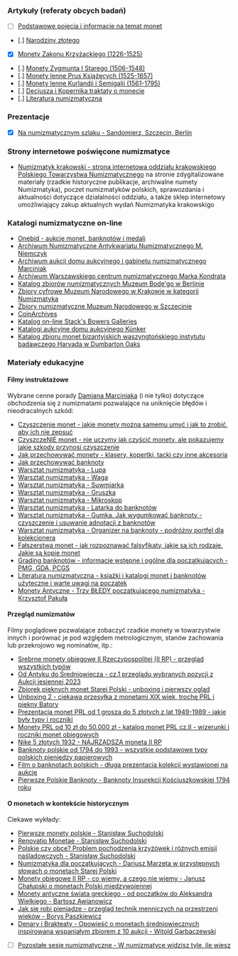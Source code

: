 ### Artykuły (referaty obcych badań)
- [ ] [Podstawowe pojęcia i informacje na temat monet]()
- [.] [Narodziny złotego](./pages/Narodziny_zlotego.md)
- [x] [Monety Zakonu Krzyżackiego (1226-1525)](./pages/Monety_Zakonu_Krzyzackiego.md)
- [.] [Monety Zygmunta I Starego (1506-1548)](./pages/Monety_Zygmunta_Starego.md)
- [.] [Monety lenne Prus Książęcych (1525-1657)](./pages/Monety_Lenne_Prus_Ksiazecych.md)
- [.] [Monety lenne Kurlandii i Semigalii (1561-1795)](./pages/Monety_Lenne_Kurlandii.md)
- [.] [Decjusza i Kopernika traktaty o monecie](./pages/Decjusz_i_Kopernik.md)
- [.] [Literatura numizmatyczna](./pages/Literatura.md)

### Prezentacje
- [x] [Na numizmatycznym szlaku - Sandomierz, Szczecin, Berlin](./download/2023m09d14_Na_numizmatycznym_szlaku_Sandomierz_Szczecin_Berlin.pdf)

### Strony internetowe poświęcone numizmatyce
- [Numizmatyk krakowski - strona internetowa oddziału krakowskiego Polskiego Towarzystwa Numizmatycznego](https://numizmatykkrakowski.pl/) na stronie zdygitalizowane materiały (rzadkie historyczne publikacje, archiwalne numety Numizmatyka), poczet numizmatyków polskich, sprawozdania i aktualności dotyczące działalności oddziału, a także sklep internetowy umożliwiający zakup aktualnych wydań Numizmatyka krakowskigo

### Katalogi numizmatyczne on-line
- [Onebid - aukcje monet, banknotów i medali](https://onebid.pl/pl/auctions/Monety)
- [Archiwum Numizmatyczne Antykwariatu Numizmatycznego M. Niemczyk](https://archiwum.niemczyk.pl/)
- [Archiwum aukcji domu aukcyjnego i gabinetu numizmatycznego Marciniak](https://marciniak.onebid.pl/pl/archive)
- [Archiwum Warszawskiego centrum numizmatycznego Marka Kondrata](https://wcn.pl/archive)
- [Katalog zbiorów numizmatycznych Muzeum Bode'go w Berlinie](https://ikmk.smb.museum/home?lang=en)
- [Zbiory cyfrowe Muzeum Narodowego w Krakowie w kategorii Numizmatyka](https://zbiory.mnk.pl/pl/wyniki-wyszukiwania?phrase=moneta)
- [Zbiory numizmatyczne Muzeum Narodowego w Szczecinie](https://e-zbiory.muzeum.szczecin.pl/numizmatyka.html)
- [CoinArchives](https://www.coinarchives.com/)
- [Katalog on-line Stack's Bowers Galleries](https://archive.stacksbowers.com/?q=a4169f92-d551-4ff6-954f-820c2bb37cfb)
- [Katalogi aukcyjne domu aukcyjnego Künker](https://www.kuenker.de/en/auktionen/katalogarchiv)
- [Katalog zbioru monet bizantyjskich waszyngtońskiego instytutu badawczego Harvada w Dumbarton Oaks](https://www.doaks.org/resources/coins)

### Materiały edukacyjne

#### Filmy instruktażowe
Wybrane cenne porady [Damiana Marciniaka](https://marciniakaukcje.pl/) (i nie tylko) dotyczące obchodzenia się z numizmatami pozwalające na uniknięcie błędów i nieodracalnych szkód:
- [Czyszczenie monet - jakie monety można samemu umyć i jak to zrobić, aby ich nie zepsuć](https://www.youtube.com/watch?v=WZ_PQnDGfew&t=1096s)
- [CzyszczeNIE monet - nie uczymy jak czyścić monety, ale pokazujemy jakie szkody przynosi czyszczenie](https://www.youtube.com/watch?v=Z1mrEJugMk0)
- [Jak przechowywać monety - klasery, kopertki, tacki czy inne akcesoria](https://www.youtube.com/watch?v=7FQ5fy8F9AU)
- [Jak przechowywać banknoty](https://www.youtube.com/watch?v=QVHM9z4kYtg)
- [Warsztat numizmatyka - Lupa](https://www.youtube.com/watch?v=6FU2pjYEdYc)
- [Warsztat numizmatyka - Waga](https://www.youtube.com/watch?v=RkDOhlxuW7c)
- [Warsztat numizmatyka - Suwmiarka](https://www.youtube.com/watch?v=MBG1nlTDwa4)
- [Warsztat numizmatyka - Gruszka](https://www.youtube.com/watch?v=FQ9d8ycjlz4)
- [Warsztat numizmatyka - Mikroskop](https://www.youtube.com/watch?v=zhVLKbHsUCc)
- [Warsztat numizmatyka - Latarka do banknotów](https://www.youtube.com/watch?v=nUHeJgFGJ9c)
- [Warsztat numizmatyka - Gumka. Jak wygumkować banknoty - czyszczenie i usuwanie adnotacji z banknotów](https://www.youtube.com/watch?v=xxlYQraRhVw)
- [Warsztat numizmatyka - Organizer na banknoty - podróżny portfel dla kolekcjonera](https://www.youtube.com/watch?v=QUT9AsoGz1Y)
- [Fałszerstwa monet - jak rozpoznawać falsyfikaty, jakie są ich rodzaje. Jakie są kopie monet](https://www.youtube.com/watch?v=GyQsq_qQSqE&t=3s)
- [Grading banknotów - informacje wstępne i ogólne dla początkujących - PMG, GDA, PCGS](https://www.youtube.com/watch?v=eNBnId_xooM&t=10s)
- [Literatura numizmatyczna - książki i katalogi monet i banknotów użyteczne i warte uwagi na początek](https://www.youtube.com/watch?v=1ncc_ZghpjI)
- [Monety Antyczne - Trzy BŁĘDY początkującego numizmatyka - Krzysztof Pakuła](https://www.youtube.com/watch?v=had4Khi_PMU)

#### Przegląd numizmatów
Filmy poglądowe pozwalające zobaczyć rzadkie monety w towarzystwie innych i porównać je pod względem metrologicznym, stanów zachowania lub przekrojowo wg nominałów, itp.:
- [Srebrne monety obiegowe II Rzeczypospolitej (II RP) - przegląd wszystkich typów](https://www.youtube.com/watch?v=ILT2mtjJnz0)
- [Od Antyku do Średniowiecza - cz.1 przeglądu wybranych pozycji z Aukcji jesiennej 2023](https://www.youtube.com/watch?v=_xybMbOh1a0)
- [Zbiorek pięknych monet Starej Polski - unboxing i pierwszy ogląd](https://www.youtube.com/watch?v=wxmKJehNnX0)
- [Unboxing 2 - ciekawa przesyłka z monetami XIX wiek, trochę PRL i piękny Batory](https://www.youtube.com/watch?v=vktBi4fNOgA)
- [Prezentacja monet PRL od 1 grosza do 5 złotych z lat 1949-1989 - jakie były typy i roczniki](https://www.youtube.com/watch?v=UdBhtGzmxd4)
- [Monety PRL od 10 zł do 50.000 zł - katalog monet PRL cz.II - wizerunki i roczniki monet obiegowych](https://www.youtube.com/watch?v=_wOQdmGh0Ds)
- [Nike 5 złotych 1932 - NAJRZADSZA moneta II RP](https://www.youtube.com/watch?v=_IrD8K3Vrg8)
- [Banknoty polskie od 1794 do 1993 - wszystkie podstawowe typy polskich pieniędzy papierowych](https://www.youtube.com/watch?v=P2E_h_W-V90)
- [Film o banknotach polskich - długa prezentacja kolekcji wystawionej na aukcję](https://www.youtube.com/watch?v=12n5JsT7J3k)
- [Pierwsze Polskie Banknoty - Banknoty Insurekcji Kościuszkowskiej 1794 roku](https://www.youtube.com/watch?v=yUry_m8sntc)

#### O monetach w kontekście historycznym
Ciekawe wykłady:
- [Pierwsze monety polskie - Stanisław Suchodolski](https://www.youtube.com/watch?v=WtA_3wVGjZQ)
- [Renovatio Monetae - Stanisław Suchodolski](https://www.youtube.com/watch?v=VVjs4_yzZqY)
- [Polskie czy obce? Problem pochodzenia krzyżówek i różnych emisji naśladowczych - Stanisław Suchodolski](https://www.youtube.com/watch?v=v6NIUtjPuc4)
- [Numizmatyka dla początkujących - Dariusz Marzęta w przystępnych słowach o monetach Starej Polski](https://www.youtube.com/watch?v=p8KcZZZsvJ4)
- [Monety obiegowe II RP - co wiemy, a czego nie wiemy - Janusz Chałupski o monetach Polski międzywojennej](https://www.youtube.com/watch?v=zpLhEkasqvQ)
- [Monety antyczne świata greckiego - od początków do Aleksandra Wielkiego - Bartosz Awianowicz](https://www.youtube.com/watch?v=TcowSEwzmk8)
- [Jak się robi pieniądze - przegląd technik menniczych na przestrzeni wieków - Borys Paszkiewicz](https://www.youtube.com/watch?v=kNF8Cg-iIys)
- [Denary i Brakteaty - Opowieść o monetach średniowiecznych inspirowana wspaniałym zbiorem z 10 aukcji - Witold Garbaczewski](https://www.youtube.com/watch?v=JQpVtrOpefY)
- [ ] [Pozostałe sesje numizmatyczne - W numizmatyce widzisz tyle, ile wiesz](https://www.youtube.com/playlist?list=PL2sVlus9pnlgZs5xhvJ2hS9pNKKMrYRjw)
